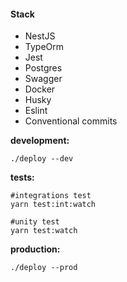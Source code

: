 
#### Stack

- NestJS
- TypeOrm
- Jest
- Postgres
- Swagger
- Docker
- Husky
- Eslint
- Conventional commits

**development:**
```
./deploy --dev
```
**tests:**
```
#integrations test
yarn test:int:watch

#unity test
yarn test:watch
``` 

**production:**
```
./deploy --prod
```